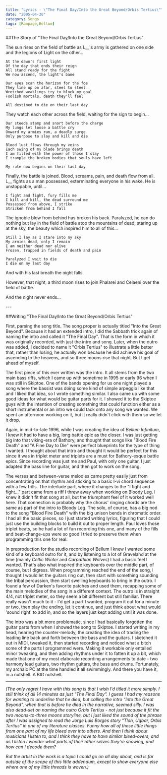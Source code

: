 ```yaml
---
title: "Lyrics - \"The Final Day/Into the Great Beyond/Orbis Tertius\""
date: "2005-04-30"
category: Songs
tags: [Rampage,Bellum]
---
```


##The Story of "The Final Day/Into the Great Beyond/Orbis Tertius"

The sun rises on the field of battle as L\_\_'s army is gathered on one side and the legions of Light on the other... 

```
At the dawn's first light
Of the day that ends their reign
All stand ready for the fight
We now ascend, the light's bane

Our eyes scan the horizon for the foe
They line up on afar, steel to steel
Wretched weaklings try to block my goal
Foolish mortals, death they'll feel

All destined to die on their last day
```

They watch each other across the field, waiting for the sign to begin...

```
Our steeds stamp and snort before the charge
My lungs let loose a battle cry
Onward my armies run, a deadly surge
Only purpose to slay and kill and die

Blood lust flows through my veins
Each swing of my blade brings death
I am filled with the power of those I slay
I trample the broken bodies that souls have left

My rule now begins on their last day
```

Finally, the battle is joined. Blood, screams, pain, and death flow from all. L\_\_ fights as a man possessed, exterminating everyone in his wake. He is unstoppable, until...

```
I fight and fight, fury fills me
I kill and kill, the dead surround me
Possessed from above, I strike
Stricken from behind I fall
```

The ignoble blow from behind has broken his back. Paralyzed, he can do nothing but lay in the field of battle atop the mountains of dead, staring up at the sky, the beauty which inspired him to all of this...

```
Still I lay as I stare into my sky
My armies dead, only I remain
I am neither dead nor alive
Frozen, trapped in fields of death and pain

Paralyzed I wait to die
I die on my last day
```

And with his last breath the night falls.

However, that night, a third moon rises to join Phalarei and Celaeni over the field of battle.

And the night never ends...

\-\-\-

##Writing "The Final Day/Into the Great Beyond/Orbis Tertius"

First, parsing the song title. The song proper is actually titled "Into the Great Beyond". Because it had an extended intro, I did the Sabbath trick again of naming the intro and called it "The Final Day". That is the form in which it was originally recorded, with just the intro and song. Later, when the outro was added, I decided to name it "Orbis Tertius" to illustrate a little better that, rather than losing, he actually won because he did achieve his goal of ascending to the heavens, and so three moons rise that night. But I get ahead of myself.

The first piece of this ever written was the intro. It all stems from the two main bass riffs, which I came up with sometime in 1995 or early 96 when I was still in Skiptoe. One of the bands opening for us one night played a song where the bassist was doing some kind of simple arpeggio like that and I liked that idea, so I wrote something similar. I also came up with some good ideas for what would be guitar parts for it. I showed it to the Skiptoe guys with the intention of creating something that could function either as a short instrumental or an intro we could tack onto any song we wanted. We spent an afternoon working on it, but it really didn't click with them so we let it drop.

Again, in mid-to-late 1996, while I was creating the idea of *Bellum Infinitum*, I knew it had to have a big, long battle epic as the closer. I was just getting big into that viking-era of Bathory, and thought that songs like "Blood Fire Death" and "A Fine Day to Die" were perfect blueprints for the type of thing I wanted. I thought about that intro and thought it would be perfect for this since it was in triplet meter and triplets are a must for Bathory-esque battle epics. Since recording was just me and Paul, with only one guitar, I just adapted the bass line for guitar, and then got to work on the song.

The verses and between-verse melodies came pretty easily just from concentrating on that rhythm and sticking to a basic I-vi chord sequence with a few frills. The interlude part, where it changes to the "I fight and fight..." part came from a riff I threw away when working on Bloody Leg. I knew it didn't fit that song at all, but the triumphant feel of it worked well here. That connection is probably why the chorus' ringing chords are the same as part of the intro to Bloody Leg. The solo, of course, has a big nod to the song "Blood Fire Death" with the big unison bends in chromatic order. I had all the basic pieces, so I just started writing lyrics, figuring that I could just use the building blocks to build it out to proper length. Paul loves those triplet beats, so he had a lot of fun recording this one, and many of the fills and beat-change-ups were so good I tried to preserve them when programming this one for real.

In preproduction for the studio recording of Bellum I knew I wanted some kind of a keyboard outro for it, and by listening to a lot of Graveland at the time (mainly *Celtic Winter* and *Carpathian Wolves*) I had a basic feel I wanted. That's also what inspired the keyboards over the middle part, of course, but I digress. When programming reached the end of the song, I thought I would let the guitars ring out, then start with something sounding like tribal percussion, then start swelling keyboards to bring in the outro. I found a few of Darken's favorite patches and used them, recapping some of the main melodies of the song in a different context. The outro is in straight 4/4, not triplet meter, so they seem a bit different but still familiar. There really wasn't much to it - I'd get a part I wanted, program it out for a minute or two, then play the ending, let it continue, and just think about what would 'sound right' to add in, and so the layers just kept adding until it was done.

The intro was a bit more problematic, since I had basically forgotten the guitar parts from when I showed the song to Skiptoe. I started writing in my head, hearing the counter-melody, the creating the idea of trading the leading line back and forth between the bass and the guitars. I sketched it out in MIDI, tweaked it, then started recording and noticed what a bitch some of the parts I programmed were. Making it workable only entailed minor tweaking, and then adding rhythms under it to fatten it up a bit, which made that one of my most elaborate recording arrangements to date - two harmony lead guitars, two rhythm guitars, the bass and drums. Fortunately, my archaic PC at the time handled it all swimmingly. And there you have it, in a nutshell. A BIG nutshell.

***

*(The only regret I have with this song is that I wish I'd titled it more simply. I still think of all 14 minutes as just "The Final Day". I guess I had my reasons for wanting to underline that he died, but calling the intro "Into the Great Beyond", when that is before he died in the narrative, seemed silly. I was also dead-set on naming the outro Orbis Tertius - not just because it fit the two moons-to-three moons storyline, but I just liked the sound of the phrase after I was assigned to read the Jorge Luis Borges story "Tlon, Uqbar, Orbis Tertius" in one of my literature classes. Funny how all of these little things from one part of my life bleed over into others. And then I think about musicians I listen to, and I think they have to have similar bleed-overs, and as I listen I wonder what parts of their other selves they're showing, and how can I decode them?*

*But the artist in the work is a topic I could go on all day about, and is far outside of the scope of this little addendum, except to show everyone else where one of my little threads is woven.)*
